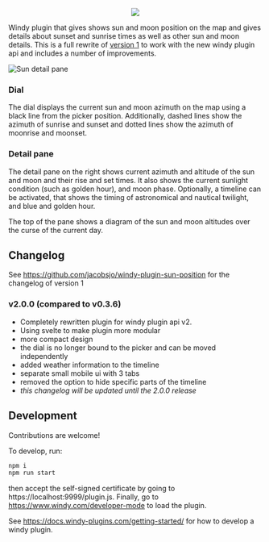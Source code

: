 <p align="center"><img src="https://www.windy.com/img/logo201802/logo-full-windycom-gray-v3.svg"></p>

Windy plugin that gives shows sun and moon position on the map and gives details about sunset and sunrise times as well as other sun and moon details. This is a full rewrite of [version 1](https://github.com/jacobsjo/windy-plugin-sun-position) to work with the new windy plugin api and includes a number of improvements.

![Sun detail pane](src/screenshot.png?raw=true "Screenshot of a dial showing directions and an info window")

### Dial
The dial displays the current sun and moon azimuth on the map using a black line from the picker position. Additionally, dashed lines show the azimuth of sunrise and sunset and dotted lines show the azimuth of moonrise and moonset.

### Detail pane
The detail pane on the right shows current azimuth and altitude of the sun and moon and their rise and set times. It also shows the current sunlight condition (such as golden hour), and moon phase. Optionally, a timeline can be activated, that shows the timing of astronomical and nautical twilight, and blue and golden hour.

The top of the pane shows a diagram of the sun and moon altitudes over the curse of the current day.

## Changelog
See https://github.com/jacobsjo/windy-plugin-sun-position for the changelog of version 1
### v2.0.0 (compared to v0.3.6)
- Completely rewritten plugin for windy plugin api v2.
- Using svelte to make plugin more modular
- more compact design
- the dial is no longer bound to the picker and can be moved independently
- added weather information to the timeline
- separate small mobile ui with 3 tabs
- removed the option to hide specific parts of the timeline
- *this changelog will be updated until the 2.0.0 release*

## Development
Contributions are welcome!

To develop, run:
```sh
npm i
npm run start
```
then accept the self-signed certificate by going to https://localhost:9999/plugin.js. Finally, go to https://www.windy.com/developer-mode to load the plugin.

See https://docs.windy-plugins.com/getting-started/ for how to develop a windy plugin. 
